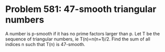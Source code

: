 # Problem 581: 47-smooth triangular numbers
A number is p-smooth if it has no prime factors larger than p. Let T be
the sequence of triangular numbers, ie T(n)=n(n+1)/2. Find the sum of
all indices n such that T(n) is 47-smooth.
